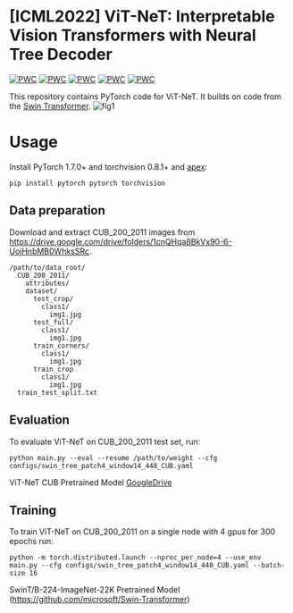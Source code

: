 # [ICML2022] ViT-NeT: Interpretable Vision Transformers with Neural Tree Decoder

[![PWC](https://img.shields.io/endpoint.svg?url=https://paperswithcode.com/badge/vit-net-interpretable-vision-transformers/fine-grained-image-classification-on-stanford-1)](https://paperswithcode.com/sota/fine-grained-image-classification-on-stanford-1?p=vit-net-interpretable-vision-transformers)
[![PWC](https://img.shields.io/endpoint.svg?url=https://paperswithcode.com/badge/vit-net-interpretable-vision-transformers/image-classification-on-inaturalist)](https://paperswithcode.com/sota/image-classification-on-inaturalist?p=vit-net-interpretable-vision-transformers)
[![PWC](https://img.shields.io/endpoint.svg?url=https://paperswithcode.com/badge/vit-net-interpretable-vision-transformers/fine-grained-image-classification-on-nabirds)](https://paperswithcode.com/sota/fine-grained-image-classification-on-nabirds?p=vit-net-interpretable-vision-transformers)
[![PWC](https://img.shields.io/endpoint.svg?url=https://paperswithcode.com/badge/vit-net-interpretable-vision-transformers/fine-grained-image-classification-on-cub-200)](https://paperswithcode.com/sota/fine-grained-image-classification-on-cub-200?p=vit-net-interpretable-vision-transformers)
[![PWC](https://img.shields.io/endpoint.svg?url=https://paperswithcode.com/badge/vit-net-interpretable-vision-transformers/fine-grained-image-classification-on-stanford)](https://paperswithcode.com/sota/fine-grained-image-classification-on-stanford?p=vit-net-interpretable-vision-transformers)

This repository contains PyTorch code for ViT-NeT. It builds on code from the [Swin Transformer](https://github.com/microsoft/Swin-Transformer).
![fig1](./figs/fig%20s-1.png)

# Usage

Install PyTorch 1.7.0+ and torchvision 0.8.1+ and [apex](https://github.com/NVIDIA/apex):

```
pip install pytorch pytorch torchvision
```

## Data preparation

Download and extract CUB_200_2011 images from https://drive.google.com/drive/folders/1cnQHqa8BkVx90-6-UojHnbMB0WhksSRc.

```
/path/to/data_root/
  CUB_200_2011/
    attributes/
    dataset/
      test_crop/
        class1/
          img1.jpg
      test_full/
        class1/
          img1.jpg
      train_corners/
        class1/
          img1.jpg
      train_crop
        class1/
          img1.jpg
  train_test_split.txt
```

## Evaluation
To evaluate ViT-NeT on CUB_200_2011 test set, run:
```
python main.py --eval --resume /path/to/weight --cfg configs/swin_tree_patch4_window14_448_CUB.yaml
```
ViT-NeT CUB Pretrained Model [GoogleDrive](https://drive.google.com/file/d/1n-54lU0Tr0WXbn1E2geZhmfaXLoiRXxj/view?usp=sharing)

## Training
To train ViT-NeT on CUB_200_2011 on a single node with 4 gpus for 300 epochs run:
```
python -m torch.distributed.launch --nproc_per_node=4 --use_env main.py --cfg configs/swin_tree_patch4_window14_448_CUB.yaml --batch-size 16
```
SwinT/B-224-ImageNet-22K Pretrained Model (https://github.com/microsoft/Swin-Transformer)
